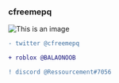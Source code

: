 ### cfreemepq
![This is an image](https://cdn.discordapp.com/attachments/755957691381186560/948708519622885476/1644620817157.gif)

```diff
- twitter @cfreemepq

+ roblox @BALAONOOB

! discord @Ressourcement#7056
```
